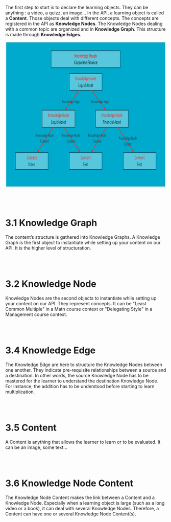﻿

The first step to start is to declare the learning objects. They can be anything : a video, a quizz, an image... In the API, a learning object is called a **Content**. Those objects deal with different concepts. The concepts are registered in the API as **Knowledge Nodes**. The Knowledge Nodes dealing with a common topic are organized and in **Knowledge Graph**. This structure is made through **Knowledge Edges**.

<img src="https://raw.githubusercontent.com/Celumproject/domoscio-docs/master/uploads/graph.jpg" width="923" height="460" />

<br/><br/>

# 3.1 Knowledge Graph

The content’s structure is gathered into Knowledge Graphs. A Knowledge Graph is the first object to instantiate while setting up your content on our API. It is the higher level of structuration.

</br>
</br>

# 3.2 Knowledge Node

Knowledge Nodes are the second objects to instantiate while setting up your content on our API. They represent concepts. It can be "Least Common Multiple" in a Math course context or "Delegating Style" in a Management course context.

</br>
</br>

# 3.4 Knowledge Edge

The Knowledge Edge are here to structure the Knowledge Nodes between one another. They indicate pre-requisite relationships between a source and a destination. In other words, the source Knowledge Node has to be mastered for the learner to understand the destination Knowledge Node.
For instance, the addition has to be understood before starting to learn multiplication.

</br>
</br>

# 3.5 Content

A Content is anything that allows the learner to learn or to be evaluated. It can be an image, some text...

</br>
</br>

# 3.6 Knowledge Node Content

The Knowledge Node Content makes the link between a Content and a Knowledge Node. Especially when a learning object is large (such as a long video or a book), it can deal with several Knowledge Nodes. Therefore, a Content can have one or several Knowledge Node Content(s). 


</br>
</br>








